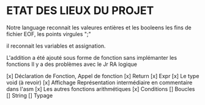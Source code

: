 # ETAT DES LIEUX DU PROJET

Notre language reconnait les valeures entières et les booleens
les fins de fichier EOF, les points virgules ";"

il reconnait les variables et assignation.

L'addition a été ajouté sous forme de fonction sans implémanter les fonctions
Il y a des problèmes avec le Jr RA logique

[x] Déclaration de Fonction, Appel de fonction
[x] Return
[x] Expr
[x] Le type void (à revoir)
[x] Affichage Représentation intermédiaire en commentaire dans l'asm
[x] Les autres fonctions arithmétiques
[x] Conditions
[] Boucles
[] String
[] Typage